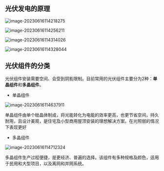 ## 光伏发电的原理

![image-20230616114218275](https://blog-pic-1313935212.cos.ap-guangzhou.myqcloud.com/imgs/202306161142344.png)

![image-20230616114256211](https://blog-pic-1313935212.cos.ap-guangzhou.myqcloud.com/imgs/202306161142257.png)

![image-20230616114314026](https://blog-pic-1313935212.cos.ap-guangzhou.myqcloud.com/imgs/202306161143071.png)

![image-20230616114328044](https://blog-pic-1313935212.cos.ap-guangzhou.myqcloud.com/imgs/202306161143090.png)



## 光伏组件的分类

光伏组件安装需要空间、会受到阴影限制。目前常用的光伏组件主要分为2种：**单晶组件**和**多晶组件**。

* 单晶组件

![image-20230616114637911](https://blog-pic-1313935212.cos.ap-guangzhou.myqcloud.com/imgs/202306161146962.png)

单晶组件由单个硅晶体制成，将光能转化为电能的效率更高，也更节省空间，持久耐用，且设计美观，是住宅及小型商用屋顶安装的理想解决方案。在光照弱的情况下表现更好

* 多晶组件

![image-20230616114712324](https://blog-pic-1313935212.cos.ap-guangzhou.myqcloud.com/imgs/202306161147373.png)

多晶组件生产过程便捷，是更经济、普遍的选择。该组件有多种规格及颜色，适用于民用和大型项目，以及离网和并网系统。 